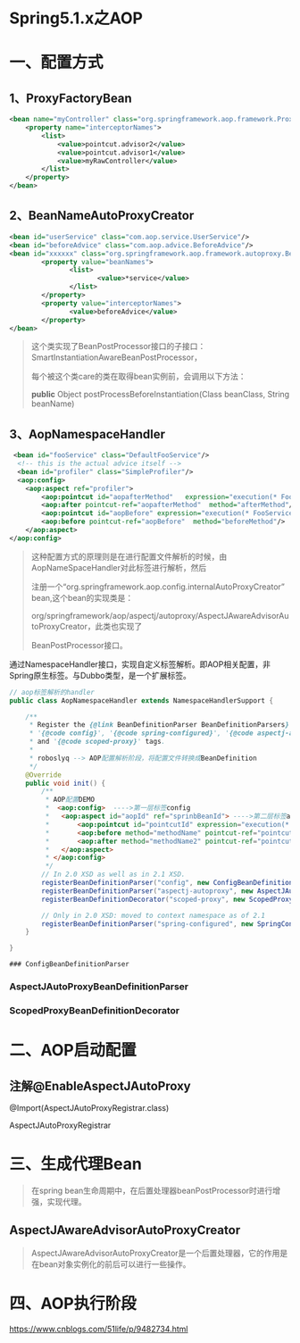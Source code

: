 # Spring5.1.x之AOP

# 一、配置方式

## 1、ProxyFactoryBean

```xml
<bean name="myController" class="org.springframework.aop.framework.ProxyFactoryBean">  
    <property name="interceptorNames">  
        <list>  
            <value>pointcut.advisor2</value>  
            <value>pointcut.advisor1</value>  
            <value>myRawController</value>  
        </list>  
    </property>  
</bean>  
```

## 2、BeanNameAutoProxyCreator 

```xml
<bean id="userService" class="com.aop.service.UserService"/>  
<bean id="beforeAdvice" class="com.aop.advice.BeforeAdvice"/>  
<bean id="xxxxxx" class="org.springframework.aop.framework.autoproxy.BeanNameAutoProxyCreator">  
        <property value="beanNames">  
               <list>  
                      <value>*service</value>  
               </list>  
        </property>  
        <property value="interceptorNames">  
               <value>beforeAdvice</value>  
        </property>  
</bean>  
```

>  这个类实现了BeanPostProcessor接口的子接口：SmartInstantiationAwareBeanPostProcessor，
>
>    每个被这个类care的类在取得bean实例前，会调用以下方法：
>
>   **public** Object postProcessBeforeInstantiation(Class beanClass, String beanName) 

## 3、AopNamespaceHandler

```xml
 <bean id="fooService" class="DefaultFooService"/>  
  <!-- this is the actual advice itself -->  
  <bean id="profiler" class="SimpleProfiler"/>  
  <aop:config>  
  	<aop:aspect ref="profiler">  
 		<aop:pointcut id="aopafterMethod"   expression="execution(* FooService.*(..))"/>  
		<aop:after pointcut-ref="aopafterMethod"  method="afterMethod"/>  
		<aop:pointcut id="aopBefore" expression="execution(* FooService.getBefore(String)) and args(myName)"/>  
   		<aop:before pointcut-ref="aopBefore"  method="beforeMethod"/>  
	</aop:aspect>  
</aop:config>  
```

> 这种配置方式的原理则是在进行配置文件解析的时候，由AopNameSpaceHandler对此标签进行解析，然后
>
>   注册一个“org.springframework.aop.config.internalAutoProxyCreator” bean,这个bean的实现类是：
>
>   org/springframework/aop/aspectj/autoproxy/AspectJAwareAdvisorAutoProxyCreator，此类也实现了
>
>   BeanPostProcessor接口。



通过NamespaceHandler接口，实现自定义标签解析。即AOP相关配置，非Spring原生标签。与Dubbo类型，是一个扩展标签。

```java
// aop标签解析的handler
public class AopNamespaceHandler extends NamespaceHandlerSupport {

	/**
	 * Register the {@link BeanDefinitionParser BeanDefinitionParsers} for the
	 * '{@code config}', '{@code spring-configured}', '{@code aspectj-autoproxy}'
	 * and '{@code scoped-proxy}' tags.
	 *
	 * roboslyq --> AOP配置解析阶段，将配置文件转换成BeanDefinition
	 */
	@Override
	public void init() {
		/**
		 * AOP配置DEMO
		 *  <aop:config>  ---->第一层标签config
		 * 	 <aop:aspect id="aopId" ref="sprinbBeanId"> ---->第二层标签aspect
		 * 		 <aop:pointcut id="pointcutId" expression="execution(* com.roboslyq.cn.*.*(..))" />
		 * 		 <aop:before method="methodName" pointcut-ref="pointcutId" />
		 * 		 <aop:after method="methodName2" pointcut-ref="pointcutId" />
		 * 	 </aop:aspect>
		 * </aop:config>
		 */
		// In 2.0 XSD as well as in 2.1 XSD.
		registerBeanDefinitionParser("config", new ConfigBeanDefinitionParser());
		registerBeanDefinitionParser("aspectj-autoproxy", new AspectJAutoProxyBeanDefinitionParser());
		registerBeanDefinitionDecorator("scoped-proxy", new ScopedProxyBeanDefinitionDecorator());

		// Only in 2.0 XSD: moved to context namespace as of 2.1
		registerBeanDefinitionParser("spring-configured", new SpringConfiguredBeanDefinitionParser());
	}

}
```

	### ConfigBeanDefinitionParser

### AspectJAutoProxyBeanDefinitionParser

### ScopedProxyBeanDefinitionDecorator



# 二、AOP启动配置



## 注解@EnableAspectJAutoProxy

@Import(AspectJAutoProxyRegistrar.class)

AspectJAutoProxyRegistrar

# 三、生成代理Bean

> 在spring bean生命周期中，在后置处理器beanPostProcessor时进行增强，实现代理。

## **AspectJAwareAdvisorAutoProxyCreator**

> AspectJAwareAdvisorAutoProxyCreator是一个后置处理器，它的作用是在bean对象实例化的前后可以进行一些操作。

# 四、AOP执行阶段

https://www.cnblogs.com/51life/p/9482734.html

